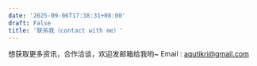 ```yaml
---
date: '2025-09-06T17:38:31+08:00'
draft: False
title: '联系我（contact with me）'
---
```


想获取更多资讯，合作洽谈，欢迎发邮箱给我哟~
Email : aqutikri@gmail.com